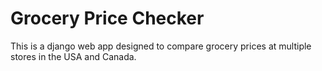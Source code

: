 # Grocery Price Checker

This is a django web app designed to compare grocery prices at multiple stores in the USA and Canada.



